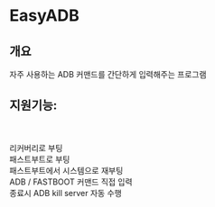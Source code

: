 # EasyADB
## 개요
자주 사용하는 ADB 커맨드를 간단하게 입력해주는 프로그램
<br/>
## 지원기능:
<br/>
<br/>
리커버리로 부팅
<br/>
패스트부트로 부팅
<br/>
패스트부트에서 시스템으로 재부팅
<br/>
ADB / FASTBOOT 커맨드 직접 입력
<br/>
종료시 ADB kill server 자동 수행
<br/>

